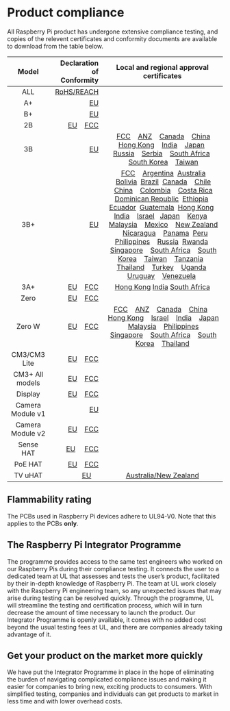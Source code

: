 # Product compliance

All Raspberry Pi product has undergone extensive compliance testing, and copies of the relevent certificates and conformity documents are available to download from the table below.


| Model           | Declaration of Conformity | Local and regional approval certificates |
|:---------------:|-------------------------:|:----------------------------------------:|
| ALL      | [RoHS/REACH](/hardware/raspberrypi/compliance/rpi_DOC_ALL_RoHS_REACH.pdf) | |
| A+       | [EU](/hardware/raspberrypi/compliance/rpi_DOC_aplus_CE.pdf) | |
| B+       | [EU](/hardware/raspberrypi/compliance/rpi_DOC_bplus_CE.pdf)| |
| 2B       | [EU](/hardware/raspberrypi/compliance/rpi_DOC_2b_CE.pdf)  &nbsp; &nbsp;[FCC](/hardware/raspberrypi/compliance/rpi_DOC_2b_FCC.pdf)| |
| 3B       | [EU](/hardware/raspberrypi/compliance/rpi_DOC_3b_CE_RED.pdf) |  &nbsp; &nbsp;[FCC](/hardware/raspberrypi/compliance/rpi_DOC_3b_FCC.pdf)  &nbsp; &nbsp;[ANZ](/hardware/raspberrypi/compliance/rpi_DOC_3b_ACMA.pdf)  &nbsp; &nbsp;[Canada](/hardware/raspberrypi/compliance/rpi_DOC_3b_CANADA.pdf)  &nbsp; &nbsp;[China](/hardware/raspberrypi/compliance/rpi_DOC_3b_CHINA.pdf)  &nbsp; &nbsp;[Hong Kong](/hardware/raspberrypi/compliance/rpi_DOC_3b_HONGKONG.pdf)  &nbsp; &nbsp;[India](/hardware/raspberrypi/compliance/rpi_DOC_3b_INDIA.pdf)  &nbsp; &nbsp;[Japan](/hardware/raspberrypi/compliance/rpi_DOC_3b_JAPAN.pdf)  &nbsp; &nbsp;[Russia](/hardware/raspberrypi/compliance/rpi_DOC_3b_RUSSIA.pdf)  &nbsp; &nbsp;[Serbia](/hardware/raspberrypi/compliance/rpi_DOC_3b_SERBIA.pdf)  &nbsp; &nbsp;[South Africa](/hardware/raspberrypi/compliance/rpi_DOC_3b_SOUTHAFRICA.pdf)  &nbsp; &nbsp;[South Korea](/hardware/raspberrypi/compliance/rpi_DOC_3b_SOUTHKOREA.pdf)  &nbsp; &nbsp;[Taiwan](/hardware/raspberrypi/compliance/rpi_DOC_3b_TAIWAN.pdf)  |
| 3B+       | [EU](/hardware/raspberrypi/compliance/rpi_DOC_3bplus_EU_RED.pdf) | &nbsp; &nbsp;[FCC](/hardware/raspberrypi/compliance/rpi_DOC_3bplus_FCC.pdf)  &nbsp; &nbsp;[Argentina](/hardware/raspberrypi/compliance/rpi_DOC_3bplus_ARGENTINA.pdf) &nbsp;[Australia](/hardware/raspberrypi/compliance/rpi_DOC_3bplus_AUSTRALIA.pdf) &nbsp; &nbsp;[Bolivia](/hardware/raspberrypi/compliance/rpi_DOC_3bplus_BOLIVIA.PDF) &nbsp;[Brazil](/hardware/raspberrypi/compliance/rpi_DOC_3bplus_BRAZIL.pdf) &nbsp;[Canada](/hardware/raspberrypi/compliance/rpi_DOC_3bplus_CANADA.pdf)  &nbsp; &nbsp;[Chile](/hardware/raspberrypi/compliance/rpi_DOC_3bplus_CHILE.pdf) &nbsp;[China](/hardware/raspberrypi/compliance/rpi_DOC_3bplus_CHINA.pdf)  &nbsp; &nbsp;[Colombia](/hardware/raspberrypi/compliance/rpi_DOC_3bplus_COLOMBIA.pdf)  &nbsp; &nbsp;[Costa Rica](/hardware/raspberrypi/compliance/rpi_DOC_3bplus_COSTA_RICA.pdf) &nbsp;[Dominican Republic](/hardware/raspberrypi/compliance/rpi_DOC_3bplus_DOMINICAN_REPUBLIC.pdf) &nbsp;[Ethiopia](/hardware/raspberrypi/compliance/rpi_DOC_3bplus_ETHIOPIA.pdf)  &nbsp; &nbsp;[Ecuador](/hardware/raspberrypi/compliance/rpi_DOC_3bplus_ECUADOR.pdf) &nbsp;[Guatemala](/hardware/raspberrypi/compliance/rpi_DOC_3bplus_GUATEMALA.pdf) &nbsp;[Hong Kong](/hardware/raspberrypi/compliance/rpi_DOC_3bplus_HONG_KONG.pdf)  &nbsp; [India](/hardware/raspberrypi/compliance/rpi_DOC_3bplus_INDIA.pdf)  &nbsp;&nbsp; [Israel](/hardware/raspberrypi/compliance/rpi_DOC_3bplus_ISRAEL.pdf)  &nbsp;&nbsp;[Japan](/hardware/raspberrypi/compliance/rpi_DOC_3bplus_JAPAN.pdf)  &nbsp; &nbsp;[Kenya](/hardware/raspberrypi/compliance/rpi_DOC_3bplus_KENYA.pdf)  &nbsp; &nbsp;[Malaysia](/hardware/raspberrypi/compliance/rpi_DOC_3bplus_MALAYSIA.pdf)  &nbsp; &nbsp;[Mexico](/hardware/raspberrypi/compliance/rpi_DOC_3bplus_MEXICO.pdf)  &nbsp; &nbsp;[New Zealand](/hardware/raspberrypi/compliance/rpi_DOC_3bplus_NEWZEALAND.pdf) &nbsp; &nbsp;[Nicaragua](/hardware/raspberrypi/compliance/rpi_DOC_3bplus_NICARAGUA.pdf) &nbsp; &nbsp;[Panama](/hardware/raspberrypi/compliance/rpi_DOC_3bplus_PANAMA.pdf) &nbsp;[Peru](/hardware/raspberrypi/compliance/rpi_DOC_3bplus_PERU.pdf) &nbsp;[Philippines](/hardware/raspberrypi/compliance/rpi_DOC_3bplus_PHILIPPINES.pdf)  &nbsp; &nbsp;[Russia](/hardware/raspberrypi/compliance/rpi_DOC_3bplus_RUSSIA.pdf)  &nbsp;[Rwanda](/hardware/raspberrypi/compliance/rpi_DOC_3bplus_RWANDA.pdf)  &nbsp; &nbsp;[Singapore](/hardware/raspberrypi/compliance/rpi_DOC_3bplus_SINGAPORE.pdf)  &nbsp; &nbsp;[South Africa](/hardware/raspberrypi/compliance/rpi_DOC_3bplus_SOUTH_AFRICA.pdf)  &nbsp; &nbsp;[South Korea](/hardware/raspberrypi/compliance/rpi_DOC_3bplus_SOUTH_KOREA.pdf)  &nbsp; &nbsp;[Taiwan](/hardware/raspberrypi/compliance/rpi_DOC_3bplus_TAIWAN.pdf)  &nbsp; &nbsp;[Tanzania](/hardware/raspberrypi/compliance/rpi_DOC_3bplus_TANZANIA.pdf)  &nbsp; &nbsp;[Thailand](/hardware/raspberrypi/compliance/rpi_DOC_3bplus_THAILAND.pdf)  &nbsp; &nbsp;[Turkey](/hardware/raspberrypi/compliance/rpi_DOC_3bplus_TURKEY.pdf)  &nbsp; &nbsp;[Uganda](/hardware/raspberrypi/compliance/rpi_DOC_3bplus_UGANDA.pdf)  &nbsp; &nbsp;[Uruguay](/hardware/raspberrypi/compliance/rpi_DOC_3bplus_URUGUAY.pdf)  &nbsp; &nbsp;[Venezuela](/hardware/raspberrypi/compliance/rpi_DOC_3bplus_VENEZUELA.pdf) &nbsp;|
| 3A+ |[EU](/hardware/raspberrypi/compliance/rpi_DOC_3aplus_EU.PDF) &nbsp; &nbsp;[FCC](https://fcc.report/FCC-ID/2ABCB-RPI3AP)| [Hong Kong](/hardware/raspberrypi/compliance/rpi_DOC_3aplus_HONG_KONG.PDF) [India](/hardware/raspberrypi/compliance/rpi_DOC_3aplus_INDIA.PDF) [South Africa](/hardware/raspberrypi/compliance/rpi_DOC_3aplus_SOUTH_AFRICA.PDF) |
| Zero      |[EU](/hardware/raspberrypi/compliance/rpi_DOC_Zero_CE.pdf) &nbsp; &nbsp;[FCC](/hardware/raspberrypi/compliance/rpi_DOC_Zero_FCC_signed.pdf)| |
| Zero W |[EU](/hardware/raspberrypi/compliance/rpi_DOC_ZeroWH_CE.pdf) &nbsp; &nbsp;[FCC](/hardware/raspberrypi/compliance/rpi_DOC_ZeroWH_FCC.pdf)|[FCC](/hardware/raspberrypi/compliance/rpi_DOC_ZeroW_FCC.pdf)  &nbsp; &nbsp;[ANZ](/hardware/raspberrypi/compliance/rpi_DOC_ZeroW_ACMA.pdf)  &nbsp; &nbsp;[Canada](/hardware/raspberrypi/compliance/rpi_DOC_ZeroW_CANADA.pdf)  &nbsp; &nbsp;[China](/hardware/raspberrypi/compliance/rpi_DOC_ZeroW_CHINA.pdf)  &nbsp; &nbsp;[Hong Kong](/hardware/raspberrypi/compliance/rpi_DOC_ZeroW_HONGKONG.PDF)  &nbsp; &nbsp;[Israel](/hardware/raspberrypi/compliance/rpi_DOC_ZeroW_ISRAEL.pdf) &nbsp; &nbsp;[India](/hardware/raspberrypi/compliance/rpi_DOC_ZeroW_INDIA.JPG)  &nbsp; &nbsp;[Japan](/hardware/raspberrypi/compliance/rpi_DOC_ZeroW_JAPAN.pdf)  &nbsp; &nbsp;[Malaysia](/hardware/raspberrypi/compliance/rpi_DOC_ZeroW_MALAYSIA.pdf)  &nbsp; &nbsp;[Philippines](/hardware/raspberrypi/compliance/rpi_DOC_ZeroW_PHILIPPINES.pdf)  &nbsp; &nbsp;[Singapore](/hardware/raspberrypi/compliance/rpi_DOC_ZeroW_SINGAPORE.pdf)  &nbsp; &nbsp;[South Africa](/hardware/raspberrypi/compliance/rpi_DOC_ZeroW_SOUTHAFRICA.PDF)  &nbsp; &nbsp;[South Korea](/hardware/raspberrypi/compliance/rpi_DOC_ZeroW_SOUTHKOREA.pdf)  &nbsp; &nbsp;[Thailand](/hardware/raspberrypi/compliance/rpi_DOC_ZeroW_THAILAND.pdf) |
| CM3/CM3 Lite | [EU](/hardware/raspberrypi/compliance/rpi_DOC_CM3_EU.pdf)  &nbsp; &nbsp;[FCC](/hardware/raspberrypi/compliance/rpi_DOC_CM3_FCC.pdf)| |
| CM3+ All models | [EU](/hardware/raspberrypi/compliance/rpi_DOC_CM3plus_EU.PDF)  &nbsp; &nbsp;[FCC](/hardware/raspberrypi/compliance/rpi_DOC_CM3plus_FCC.PDF)| |
| Display   | [EU](/hardware/raspberrypi/compliance/rpi_DOC_Display_CE.pdf)  &nbsp; &nbsp;[FCC](/hardware/raspberrypi/compliance/rpi_DOC_Display_FCC.pdf) | |
| Camera Module v1 | [EU](/hardware/raspberrypi/compliance/rpi_DOC_Camera_CE.pdf) | |
| Camera Module v2 | [EU](/hardware/raspberrypi/compliance/rpi_DOC_Camera2_CE.pdf)  &nbsp; &nbsp;[FCC](/hardware/raspberrypi/compliance/rpi_DOC_Camera2_FCC.PDF) | |
| Sense HAT | [EU](/hardware/raspberrypi/compliance/rpi_DOC_SenseHAT_CE.pdf) &nbsp; &nbsp; [FCC](/hardware/raspberrypi/compliance/rpi_DOC_SenseHAT_FCC.pdf)| |
| PoE HAT | [EU](/hardware/raspberrypi/compliance/rpi_DOC_PoeHAT_EU.pdf)  &nbsp; &nbsp;[FCC](/hardware/raspberrypi/compliance/rpi_DOC_PoeHAT_FCC.pdf)| |
| TV uHAT | [EU](/hardware/raspberrypi/compliance/rpi_DOC_tvuhat_EU.pdf)  &nbsp; &nbsp;| [Australia/New Zealand](/hardware/raspberrypi/compliance/rpi_DOC_tvuhat_AUSTRALIA+NEW_ZEALAND.pdf) |

## Flammability rating

The PCBs used in Raspberry Pi devices adhere to UL94-V0. Note that this applies to the PCBs **only**.

## The Raspberry Pi Integrator Programme

The programme provides access to the same test engineers who worked on our Raspberry Pis during their compliance testing. It connects the user to a dedicated team at UL that assesses and tests the user’s product, facilitated by their in-depth knowledge of Raspberry Pi. The team at UL work closely with the Raspberry Pi engineering team, so any unexpected issues that may arise during testing can be resolved quickly. Through the programme, UL will streamline the testing and certification process, which will in turn decrease the amount of time necessary to launch the product. Our Integrator Programme is openly available, it comes with no added cost beyond the usual testing fees at UL, and there are companies already taking advantage of it.

## Get your product on the market more quickly

We have put the Integrator Programme in place in the hope of eliminating the burden of navigating complicated compliance issues and making it easier for companies to bring new, exciting products to consumers. With simplified testing, companies and individuals can get products to market in less time and with lower overhead costs.
